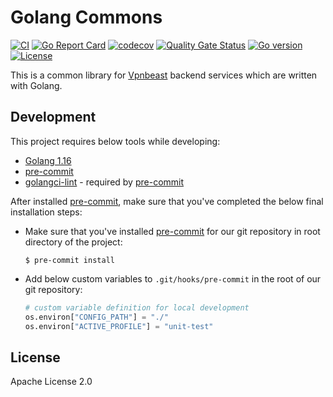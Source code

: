# Golang Commons
[![CI](https://github.com/thevpnbeast/golang-commons/workflows/CI/badge.svg?event=push)](https://github.com/thevpnbeast/golang-commons/actions?query=workflow%3ACI)
[![Go Report Card](https://goreportcard.com/badge/github.com/thevpnbeast/golang-commons)](https://goreportcard.com/report/github.com/thevpnbeast/golang-commons)
[![codecov](https://codecov.io/gh/thevpnbeast/golang-commons/branch/master/graph/badge.svg)](https://codecov.io/gh/thevpnbeast/golang-commons)
[![Quality Gate Status](https://sonarcloud.io/api/project_badges/measure?project=thevpnbeast_golang-commons&metric=alert_status)](https://sonarcloud.io/summary/new_code?id=thevpnbeast_golang-commons)
[![Go version](https://img.shields.io/github/go-mod/go-version/thevpnbeast/golang-commons)](https://github.com/thevpnbeast/golang-commons)
[![License](https://img.shields.io/badge/License-Apache%202.0-blue.svg)](https://opensource.org/licenses/Apache-2.0)

This is a common library for [Vpnbeast](https://github.com/thevpnbeast) backend services which are written with Golang.

## Development
This project requires below tools while developing:
- [Golang 1.16](https://golang.org/doc/go1.16)
- [pre-commit](https://pre-commit.com/)
- [golangci-lint](https://golangci-lint.run/usage/install/) - required by [pre-commit](https://pre-commit.com/)

After installed [pre-commit](https://pre-commit.com/), make sure that you've completed the below final installation steps:
- Make sure that you've installed [pre-commit](https://pre-commit.com/) for our git repository in root directory of the project:
  ```shell
  $ pre-commit install
  ```
- Add below custom variables to `.git/hooks/pre-commit` in the root of our git repository:
  ```python
  # custom variable definition for local development
  os.environ["CONFIG_PATH"] = "./"
  os.environ["ACTIVE_PROFILE"] = "unit-test"
  ```

## License
Apache License 2.0
